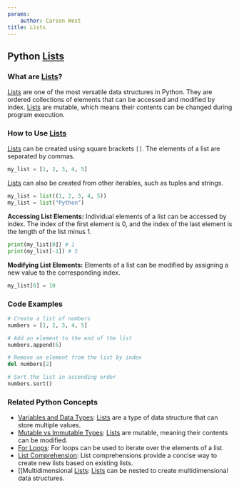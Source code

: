 ```yaml
---
params:
	author: Carson West
title: Lists
--- 
```

## Python [Lists](./../lists/)

### What are [Lists](./../lists/)?
 [Lists](./../lists/) are one of the most versatile data structures in Python. They are ordered collections of elements that can be accessed and modified by index. [Lists](./../lists/) are mutable, which means their contents can be changed during program execution.

### How to Use [Lists](./../lists/)
 [Lists](./../lists/) can be created using square brackets `[]`. The elements of a list are separated by commas.

```python
my_list = [1, 2, 3, 4, 5]
```

 [Lists](./../lists/) can also be created from other iterables, such as tuples and strings.

```python
my_list = list((1, 2, 3, 4, 5))
my_list = list("Python")
```

**Accessing List Elements:**
Individual elements of a list can be accessed by index. The index of the first element is 0, and the index of the last element is the length of the list minus 1.

```python
print(my_list[0]) # 1
print(my_list[-1]) # 5
```

**Modifying List Elements:**
Elements of a list can be modified by assigning a new value to the corresponding index.

```python
my_list[0] = 10
```

### Code Examples
```python
# Create a list of numbers
numbers = [1, 2, 3, 4, 5]

# Add an element to the end of the list
numbers.append(6)

# Remove an element from the list by index
del numbers[2]

# Sort the list in ascending order
numbers.sort()
```

### Related Python Concepts
- [Variables and Data Types](./../variables-and-data-types/): [Lists](./../lists/) are a type of data structure that can store multiple values.
- [Mutable vs Immutable Types](./../mutable-vs-immutable-types/): [Lists](./../lists/) are mutable, meaning their contents can be modified.
- [For Loops](./../for-loops/): For loops can be used to iterate over the elements of a list.
- [List Comprehension](./../list-comprehension/): List comprehensions provide a concise way to create new lists based on existing lists.
- [[Multidimensional [Lists](./../lists/): [Lists](./../lists/) can be nested to create multidimensional data structures.